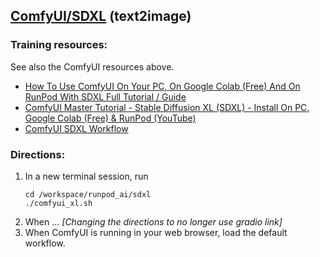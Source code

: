 ## [ComfyUI/SDXL](https://github.com/comfyanonymous/ComfyUI) (text2image)
### Training resources:
See also the ComfyUI resources above.
- [How To Use ComfyUI On Your PC, On Google Colab (Free) And On RunPod With SDXL Full Tutorial / Guide](https://github.com/FurkanGozukara/Stable-Diffusion/blob/main/Tutorials/How-To-Use-ComfyUI-On-Your-PC-On-RunPod-On-Colab-With-SDXL.md)
- [ComfyUI Master Tutorial - Stable Diffusion XL (SDXL) - Install On PC, Google Colab (Free) & RunPod (YouTube)](https://www.youtube.com/watch?v=FnMHbhvWUhE)
- [ComfyUI SDXL Workflow](https://www.patreon.com/posts/comfyui-workflow-86104919)
### Directions:
1. In a new terminal session, run
   ```
   cd /workspace/runpod_ai/sdxl
   ./comfyui_xl.sh
   ```
2. When ... _[Changing the directions to no longer use gradio link]_
3. When ComfyUI is running in your web browser, load the default workflow.
